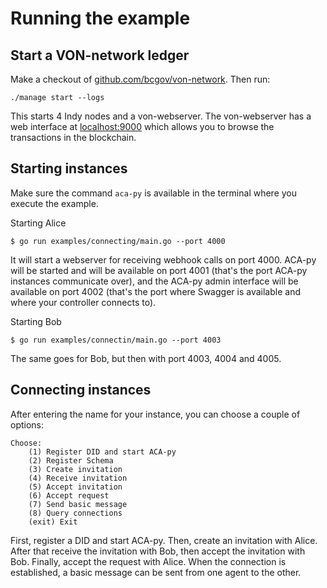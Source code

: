 # Running the example

## Start a VON-network ledger

Make a checkout of [github.com/bcgov/von-network](https://github.com/bcgov/von-network). Then run:

```shell script
./manage start --logs
```

This starts 4 Indy nodes and a von-webserver. The von-webserver has a web interface at [localhost:9000](http://localhost:9000) which allows you to browse the transactions in the blockchain.

## Starting instances

Make sure the command `aca-py` is available in the terminal where you execute the example.

Starting Alice

```shell script
$ go run examples/connecting/main.go --port 4000
```

It will start a webserver for receiving webhook calls on port 4000. ACA-py will be started and will be available on port 4001 (that's the port ACA-py instances communicate over), and the ACA-py admin interface will be available on port 4002 (that's the port where Swagger is available and where your controller connects to).

Starting Bob

```shell script
$ go run examples/connectin/main.go --port 4003
```

The same goes for Bob, but then with port 4003, 4004 and 4005.

## Connecting instances

After entering the name for your instance, you can choose a couple of options:

```text
Choose:
	(1) Register DID and start ACA-py
	(2) Register Schema
	(3) Create invitation
	(4) Receive invitation
	(5) Accept invitation
	(6) Accept request
	(7) Send basic message
	(8) Query connections
	(exit) Exit
```

First, register a DID and start ACA-py. Then, create an invitation with Alice. After that receive the invitation with Bob, then accept the invitation with Bob. Finally, accept the request with Alice. When the connection is established, a basic message can be sent from one agent to the other.